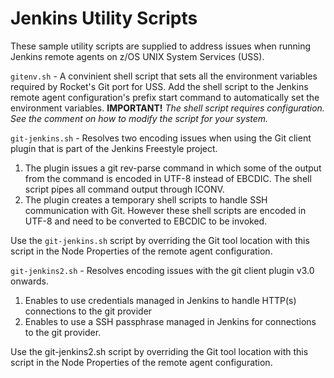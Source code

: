 # Jenkins Utility Scripts
These sample utility scripts are supplied to address issues when running Jenkins remote agents on z/OS UNIX System Services (USS).

`gitenv.sh` - A convinient shell script that sets all the environment variables required by Rocket's Git port for USS.  Add the shell script to the Jenkins remote agent configuration's prefix start command to automatically set the environment variables. **IMPORTANT!** *The shell script requires configuration.  See the comment on how to modify the script for your system.*

`git-jenkins.sh` - Resolves two encoding issues when using the Git client plugin that is part of the Jenkins Freestyle project. 
1. The plugin issues a git rev-parse command in which some of the output from the command is encoded in UTF-8 instead of EBCDIC.  The shell script pipes all command output through ICONV. 
2. The plugin creates a temporary shell scripts to handle SSH communication with Git.  However these shell scripts are encoded in UTF-8 and need to be converted to EBCDIC to be invoked.

Use the `git-jenkins.sh` script by overriding the Git tool location with this script in the Node Properties of the remote agent configuration.

`git-jenkins2.sh` - Resolves encoding issues with the git client plugin v3.0 onwards.
1. Enables to use credentials managed in Jenkins to handle HTTP(s) connections to the git provider
2. Enables to use a SSH passphrase managed in Jenkins for connections to the git provider.

Use the git-jenkins2.sh script by overriding the Git tool location with this script in the Node Properties of the remote agent configuration.
